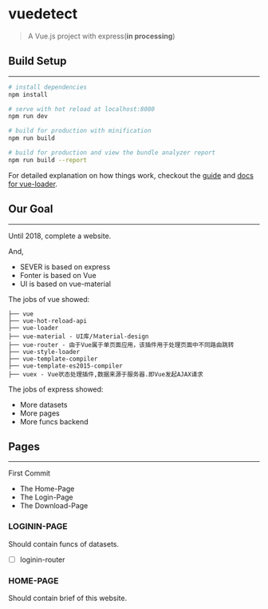 # vuedetect

> A Vue.js project with express(**in processing**)

## Build Setup
***

``` bash
# install dependencies
npm install

# serve with hot reload at localhost:8080
npm run dev

# build for production with minification
npm run build

# build for production and view the bundle analyzer report
npm run build --report
```

For detailed explanation on how things work, checkout the [guide](http://vuejs-templates.github.io/webpack/) and [docs for vue-loader](http://vuejs.github.io/vue-loader).

## Our Goal
***

Until 2018, complete a website.

And,

* SEVER is based on express
* Fonter is based on Vue
* UI is based on vue-material

The jobs of vue showed:


```
├── vue
├── vue-hot-reload-api
├── vue-loader
├── vue-material - UI库/Ｍaterial-design
├── vue-router - 由于Vue属于单页面应用，该插件用于处理页面中不同路由跳转
├── vue-style-loader
├── vue-template-compiler
├── vue-template-es2015-compiler
├── vuex - Vue状态处理插件,数据来源于服务器.即Vue发起AJAX请求
```

The jobs of express showed:

* More datasets
* More pages
* More funcs backend


## Pages
***

First Commit

* The Home-Page
* The Login-Page
* The Download-Page

### LOGININ-PAGE

Should contain funcs of datasets.

* [ ] loginin-router



### HOME-PAGE

Should contain brief of this website.

